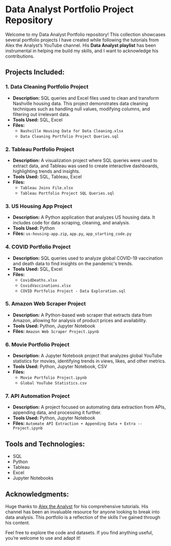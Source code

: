 # Data Analyst Portfolio Project Repository

Welcome to my Data Analyst Portfolio repository! This collection showcases several portfolio projects I have created while following the tutorials from Alex the Analyst’s YouTube channel. His **Data Analyst playlist** has been instrumental in helping me build my skills, and I want to acknowledge his contributions.

## Projects Included:
### 1. **Data Cleaning Portfolio Project**
   - **Description:** SQL queries and Excel files used to clean and transform Nashville housing data. This project demonstrates data cleaning techniques such as handling null values, modifying columns, and filtering out irrelevant data.
   - **Tools Used:** SQL, Excel
   - **Files:** 
      - `Nashville Housing Data for Data Cleaning.xlsx`
      - `Data Cleaning Portfolio Project Queries.sql`

### 2. **Tableau Portfolio Project**
   - **Description:** A visualization project where SQL queries were used to extract data, and Tableau was used to create interactive dashboards, highlighting trends and insights.
   - **Tools Used:** SQL, Tableau, Excel
   - **Files:**
      - `Tableau Joins File.xlsx`
      - `Tableau Portfolio Project SQL Queries.sql`

### 3. **US Housing App Project**
   - **Description:** A Python application that analyzes US housing data. It includes code for data scraping, cleaning, and analysis.
   - **Tools Used:** Python
   - **Files:** `us-housing-app.zip`, `app.py`, `app_starting_code.py`

### 4. **COVID Portfolio Project**
   - **Description:** SQL queries used to analyze global COVID-19 vaccination and death data to find insights on the pandemic's trends.
   - **Tools Used:** SQL, Excel
   - **Files:**
      - `CovidDeaths.xlsx`
      - `CovidVaccinations.xlsx`
      - `COVID Portfolio Project - Data Exploration.sql`

### 5. **Amazon Web Scraper Project**
   - **Description:** A Python-based web scraper that extracts data from Amazon, allowing for analysis of product prices and availability.
   - **Tools Used:** Python, Jupyter Notebook
   - **Files:** `Amazon Web Scraper Project.ipynb`

### 6. **Movie Portfolio Project**
   - **Description:** A Jupyter Notebook project that analyzes global YouTube statistics for movies, identifying trends in views, likes, and other metrics.
   - **Tools Used:** Python, Jupyter Notebook, CSV
   - **Files:**
      - `Movie Portfolio Project.ipynb`
      - `Global YouTube Statistics.csv`

### 7. **API Automation Project**
   - **Description:** A project focused on automating data extraction from APIs, appending data, and processing it further.
   - **Tools Used:** Python, Jupyter Notebook
   - **Files:** `Automate API Extraction + Appending Data + Extra -- Project.ipynb`

## Tools and Technologies:
- SQL
- Python
- Tableau
- Excel
- Jupyter Notebooks

## Acknowledgments:
Huge thanks to [Alex the Analyst](https://www.youtube.com/c/AlexTheAnalyst) for his comprehensive tutorials. His channel has been an invaluable resource for anyone looking to break into data analysis. This portfolio is a reflection of the skills I've gained through his content.

Feel free to explore the code and datasets. If you find anything useful, you’re welcome to use and adapt it!

